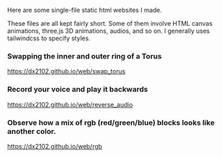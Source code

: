 

Here are some single-file static html websites I made.

These files are all kept fairly short. 
Some of them involve 
HTML canvas animations, three.js 3D animations, audios, and so on.
I generally uses tailwindcss to specify styles.

### Swapping the inner and outer ring of a Torus

https://dx2102.github.io/web/swap_torus

### Record your voice and play it backwards

https://dx2102.github.io/web/reverse_audio

### Observe how a mix of rgb (red/green/blue) blocks looks like another color.

https://dx2102.github.io/web/rgb
